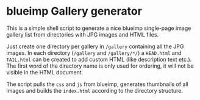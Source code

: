 # blueimp Gallery generator

This is a simple shell script to generate a nice blueimp single-page image
gallery list from directories with JPG images and HTML files.

Just create one directory per gallery in `/gallery` containing all the JPG
images. In each directory (`/gallery` and `/gallery/*/`) a `HEAD.html` and
`TAIL.html` can be created to add custom HTML (like description text etc.).
The first word of the directory name is only used for ordering, it will not
be visible in the HTML document.

The script pulls the `css` and `js` from blueimp, generates thumbnails of all
images and builds the `index.html` according to the directory structure.
